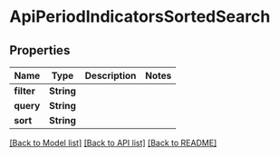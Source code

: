 # ApiPeriodIndicatorsSortedSearch

## Properties

Name | Type | Description | Notes
------------ | ------------- | ------------- | -------------
**filter** | **String** |  |
**query** | **String** |  |
**sort** | **String** |  |

[[Back to Model list]](./README.md#documentation-for-models) [[Back to API list]](./README.md#documentation-for-api-endpoints) [[Back to README]](../README.md)
